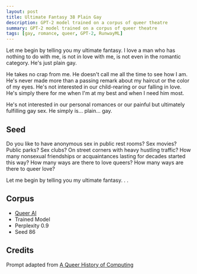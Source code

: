 ```yaml
---
layout: post
title: Ultimate Fantasy 38 Plain Gay
description: GPT-2 model trained on a corpus of queer theatre
summary: GPT-2 model trained on a corpus of queer theatre
tags: [gay, romance, queer, GPT-2, RunwayML]
---
```




Let me begin by telling you my ultimate fantasy. I love a man who has nothing to do with me, is not in love with me, is not even in the romantic category. He's just plain gay.

He takes no crap from me. He doesn't call me all the time to see how I am. He's never made more than a passing remark about my haircut or the color of my eyes. He's not interested in our child-rearing or our falling in love. He's simply there for me when I'm at my best and when I need him most.

He's not interested in our personal romances or our painful but ultimately fulfilling gay sex. He simply is... plain... gay.

## Seed

Do you like to have anonymous sex in public rest rooms? Sex movies? Public parks? Sex clubs? On street corners with heavy hustling traffic? How many nonsexual friendships or acquaintances lasting for decades started this way? How many ways are there to love queers? How many ways are there to queer love?

Let me begin by telling you my ultimate fantasy. . .

## Corpus

- [Queer AI](/queerai)
- Trained Model
- Perplexity 0.9
- Seed 86

## Credits

Prompt adapted from [A Queer History of Computing](https://rhizome.org/editorial/2013/feb/19/queer-computing-1/)

